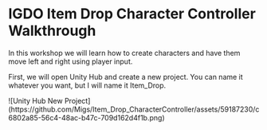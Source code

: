 <h1>IGDO Item Drop Character Controller Walkthrough</h1>
<p>In this workshop we will learn how to create characters and have them move left and right using player input.</p>

<p>First, we will open Unity Hub and create a new project.
You can name it whatever you want, but I will name it Item_Drop.</p>
![Unity Hub New Project](https://github.com/Migs/Item_Drop_CharacterController/assets/59187230/c6802a85-56c4-48ac-b47c-709d162d4f1b.png)
